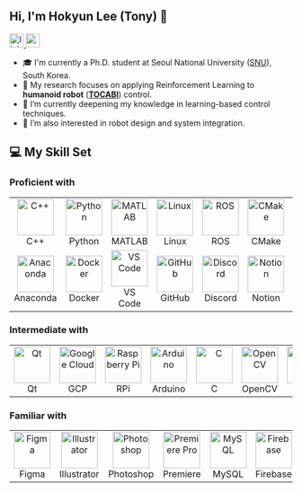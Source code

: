 ## Hi, I'm Hokyun Lee (Tony) 👋

<div align="left">
  <a href="https://www.linkedin.com/in/hokyun-lee/" target="_blank">
    <img src="https://img.shields.io/static/v1?message=LinkedIn&logo=linkedin&label=&color=0077B5&logoColor=white&labelColor=&style=for-the-badge" height="25" alt="linkedin logo"  />
  </a>
  <a href="https://www.youtube.com/@hkleetony" target="_blank">
    <img src="https://img.shields.io/static/v1?message=Youtube&logo=youtube&label=&color=FF0000&logoColor=white&labelColor=&style=for-the-badge" height="25" alt="youtube logo"  />
  </a>
</div>

- 🎓 I'm currently a Ph.D. student at Seoul National University ([SNU](https://en.snu.ac.kr/)), South Korea.
- 🔭 My research focuses on applying Reinforcement Learning to **humanoid robot** ([**TOCABI**](https://github.com/saga0619/dyros_tocabi_v2)) control. 
- 🌱 I’m currently deepening my knowledge in learning-based control techniques.
- 🤔 I’m also interested in robot design and system integration.

## 💻 My Skill Set

### Proficient with
<table align="center">
<tr>
<td align="center" width="96">
<img src="https://skillicons.dev/icons?i=cpp" width="65" height="65" alt="C++" />
<br>C++
</td>
<td align="center" width="96">
<img src="https://skillicons.dev/icons?i=py" width="65" height="65" alt="Python" />
<br>Python
</td>
<td align="center" width="96">
<img src="https://skillicons.dev/icons?i=matlab" width="65" height="65" alt="MATLAB" />
<br>MATLAB
</td>
<td align="center" width="96">
<img src="https://skillicons.dev/icons?i=linux" width="65" height="65" alt="Linux" />
<br>Linux
</td>
<td align="center" width="96">
<img src="https://skillicons.dev/icons?i=ros" width="65" height="65" alt="ROS" />
<br>ROS
</td>
<td align="center" width="96">
<img src="https://skillicons.dev/icons?i=cmake" width="65" height="65" alt="CMake" />
<br>CMake
</td>
<td align="center" width="96">
<img src="https://skillicons.dev/icons?i=pytorch" width="65" height="65" alt="PyTorch" />
<br>PyTorch
</td>
<td align="center" width="96">
<img src="https://cdn.jsdelivr.net/gh/devicons/devicon/icons/numpy/numpy-original.svg" width="65" height="65" alt="Numpy" />
<br>Numpy
</td>
</tr>
<tr>
<td align="center" width="96">
<img src="https://skillicons.dev/icons?i=anaconda" width="65" height="65" alt="Anaconda" />
<br>Anaconda
</td>
<td align="center" width="96">
<img src="https://skillicons.dev/icons?i=docker" width="65" height="65" alt="Docker" />
<br>Docker
</td>
<td align="center" width="96">
<img src="https://skillicons.dev/icons?i=vscode" width="65" height="65" alt="VS Code" />
<br>VS Code
</td>
<td align="center" width="96">
<img src="https://skillicons.dev/icons?i=github" width="65" height="65" alt="GitHub" />
<br>GitHub
</td>
<td align="center" width="96">
<img src="https://skillicons.dev/icons?i=discord" width="65" height="65" alt="Discord" />
<br>Discord
</td>
<td align="center" width="96">
<img src="https://skillicons.dev/icons?i=notion" width="65" height="65" alt="Notion" />
<br>Notion
</td>
<td align="center" width="96">
<img src="https://cdn.jsdelivr.net/gh/devicons/devicon/icons/slack/slack-original.svg" width="65" height="65" alt="Slack" />
<br>Slack
</td>
<td align="center" width="96">
</td>
</tr>
</table>

### Intermediate with
<table align="center">
<tr>
<td align="center" width="96">
<img src="https://skillicons.dev/icons?i=qt" width="65" height="65" alt="Qt" />
<br>Qt
</td>
<td align="center" width="96">
<img src="https://skillicons.dev/icons?i=gcp" width="65" height="65" alt="Google Cloud" />
<br>GCP
</td>
<td align="center" width="96">
<img src="https://skillicons.dev/icons?i=raspberrypi" width="65" height="65" alt="Raspberry Pi" />
<br>RPi
</td>
<td align="center" width="96">
<img src="https://skillicons.dev/icons?i=arduino" width="65" height="65" alt="Arduino" />
<br>Arduino
</td>
<td align="center" width="96">
<img src="https://skillicons.dev/icons?i=c" width="65" height="65" alt="C" />
<br>C
</td>
<td align="center" width="96">
<img src="https://skillicons.dev/icons?i=opencv" width="65" height="65" alt="OpenCV" />
<br>OpenCV
</td>
<td align="center" width="96">
<img src="https://skillicons.dev/icons?i=r" width="65" height="65" alt="R" />
<br>R
</td>
<td align="center" width="96">
<img src="https://cdn.jsdelivr.net/gh/devicons/devicon/icons/labview/labview-original.svg" width="65" height="65" alt="LabVIEW" />
<br>LabVIEW
</td>
</tr>
</table>

### Familiar with
<table align="center">
<tr>
<td align="center" width="96">
<img src="https://skillicons.dev/icons?i=figma" width="65" height="65" alt="Figma" />
<br>Figma
</td>
<td align="center" width="96">
<img src="https://skillicons.dev/icons?i=ai" width="65" height="65" alt="Illustrator" />
<br>Illustrator
</td>
<td align="center" width="96">
<img src="https://skillicons.dev/icons?i=ps" width="65" height="65" alt="Photoshop" />
<br>Photoshop
</td>
<td align="center" width="96">
<img src="https://skillicons.dev/icons?i=pr" width="65" height="65" alt="Premiere Pro" />
<br>Premiere
</td>
<td align="center" width="96">
<img src="https://skillicons.dev/icons?i=mysql" width="65" height="65" alt="MySQL" />
<br>MySQL
</td>
<td align="center" width="96">
<img src="https://skillicons.dev/icons?i=firebase" width="65" height="65" alt="Firebase" />
<br>Firebase
</td>
<td align="center" width="96">
</td>
<td align="center" width="96">
</td>
</tr>
</table>

###


<!--
**Hokyun-Lee/Hokyun-Lee** is a ✨ _special_ ✨ repository because its `README.md` (this file) appears on your GitHub profile.

Here are some ideas to get you started:

- 🔭 I’m currently working on ...
- 🌱 I’m currently learning ...
- 👯 I’m looking to collaborate on ...
- 🤔 I’m looking for help with ...
- 💬 Ask me about ...
- 📫 How to reach me: ...
- 😄 Pronouns: ...
- ⚡ Fun fact: ...
-->
